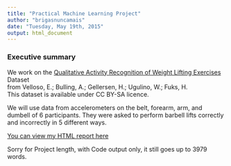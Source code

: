 ```yaml
---  
title: "Practical Machine Learning Project"
author: "brigasnuncamais"
date: "Tuesday, May 19th, 2015"
output: html_document
---  
```


### Executive summary
We work on the [Qualitative Activity Recognition of Weight Lifting Exercises](http://groupware.les.inf.puc-rio.br/har) Dataset  
from Velloso, E.; Bulling, A.; Gellersen, H.; Ugulino, W.; Fuks, H.  
This dataset is available under CC BY-SA licence.  

We will use data from accelerometers on the belt, forearm, arm, and dumbell of 6 participants. They were asked to perform barbell lifts correctly and incorrectly in 5 different ways.  

<a href="http://brigasnuncamais.github.io/PracticalMachineLearningProject/PracticalMachineLearningProject.html" target="">You can view my HTML report here</a> 


Sorry for Project length, with Code output only, it still goes up to 3979 words.
